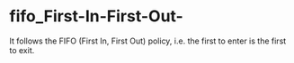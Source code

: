 # fifo_First-In-First-Out-
It follows the FIFO (First In, First Out) policy, i.e. the first to enter is the first to exit.
